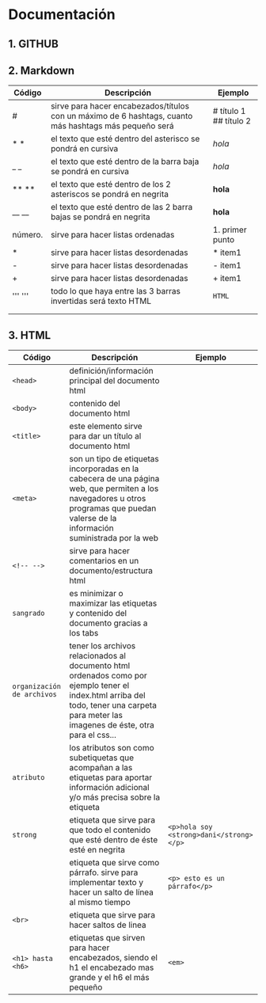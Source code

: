 # Documentación

## 1. GITHUB

## 2. Markdown

| Código | Descripción | Ejemplo |
| ------ | ----------- | ------- |
| # | sirve para hacer encabezados/títulos con un máximo de 6 hashtags, cuanto más hashtags más pequeño será | # título 1 ## título 2|
| * * | el texto que esté dentro del asterisco se pondrá en cursiva | *hola* |
| _  _ | el texto que esté dentro de la barra baja se pondrá en cursiva | _hola_ |
| ** **| el texto que esté dentro de los 2 asteriscos se pondrá en negrita | **hola** |
| __ __| el texto que esté dentro de las 2 barra bajas se pondrá en negrita | __hola__ |
| número. | sirve para hacer listas ordenadas | 1. primer punto |
| * | sirve para hacer listas desordenadas | * item1 |
| - | sirve para hacer listas desordenadas | - item1 |
| + | sirve para hacer listas desordenadas | + item1 |
| ''' ''' | todo lo que haya entre las 3 barras invertidas será texto HTML | ```HTML ``` |
|  |  |  |
|  |  |  |

## 3. HTML
 Código | Descripción | Ejemplo |
| ------ | ----------- | ------- |
| ```<head>``` | definición/información principal del documento html |  |
| ```<body>``` | contenido del documento html | <body> </body>
| ```<title>``` | este elemento sirve para dar un título al documento html | <title> clase </title> |
| ```<meta>``` | son un tipo de etiquetas incorporadas en la cabecera de una página web, que permiten a los navegadores u otros programas que puedan valerse de la información suministrada por la web |  |
| ```<!-- -->``` | sirve para hacer comentarios en un documento/estructura html | <!-- esto es un comentario --> |
| ```sangrado``` | es minimizar o maximizar las etiquetas y contenido del documento gracias a los tabs |  |
| ```organización de archivos``` | tener los archivos relacionados al documento html ordenados como por ejemplo tener el index.html arriba del todo, tener una carpeta para meter las imagenes de éste, otra para el css... |  |
| ```atributo``` | los atributos son como subetiquetas que acompañan a las etiquetas para aportar información adicional y/o más precisa sobre la etiqueta |  |
| ```strong``` | etiqueta que sirve para que todo el contenido que esté dentro de éste esté en negrita | ```<p>hola soy <strong>dani</strong></p>``` |
| <p> | etiqueta que sirve como párrafo. sirve para implementar texto y hacer un salto de línea al mismo tiempo | ```<p> esto es un párrafo</p> ``` | 
| ```<br>``` | etiqueta que sirve para hacer saltos de linea |  |
| ```<h1> hasta <h6>``` | etiquetas que sirven para hacer encabezados, siendo el h1 el encabezado mas grande y el h6 el más pequeño | ```<em>``` | sirve para poner texto en cursiva | <em>hola que tal</em> |

